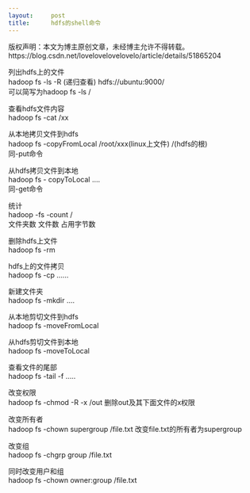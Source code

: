 ```yaml
---
layout:     post
title:      hdfs的shell命令
---
```

<div id="article_content" class="article_content clearfix csdn-tracking-statistics" data-pid="blog" data-mod="popu_307" data-dsm="post">
								<div class="article-copyright">
					版权声明：本文为博主原创文章，未经博主允许不得转载。					https://blog.csdn.net/lovelovelovelovelo/article/details/51865204				</div>
								            <div id="content_views" class="markdown_views prism-atom-one-dark">
							<!-- flowchart 箭头图标 勿删 -->
							<svg xmlns="http://www.w3.org/2000/svg" style="display: none;"><path stroke-linecap="round" d="M5,0 0,2.5 5,5z" id="raphael-marker-block" style="-webkit-tap-highlight-color: rgba(0, 0, 0, 0);"></path></svg>
							<p>列出hdfs上的文件 <br>
hadoop fs -ls  -R (递归查看)  hdfs://ubuntu:9000/ <br>
可以简写为hadoop fs -ls /</p>

<p>查看hdfs文件内容 <br>
hadoop fs -cat /xx</p>

<p>从本地拷贝文件到hdfs <br>
hadoop fs -copyFromLocal  /root/xxx(linux上文件) /(hdfs的根) <br>
同-put命令</p>

<p>从hdfs拷贝文件到本地 <br>
hadoop fs - copyToLocal …. <br>
同-get命令</p>

<p>统计 <br>
hadoop -fs -count / <br>
文件夹数  文件数 占用字节数   </p>

<p>删除hdfs上文件 <br>
hadoop fs -rm </p>

<p>hdfs上的文件拷贝 <br>
hadoop fs -cp ……</p>

<p>新建文件夹 <br>
hadoop fs -mkdir ….</p>

<p>从本地剪切文件到hdfs <br>
hadoop fs -moveFromLocal</p>

<p>从hdfs剪切文件到本地 <br>
hadoop fs -moveToLocal</p>

<p>查看文件的尾部 <br>
hadoop fs -tail -f …..</p>

<p>改变权限 <br>
hadoop fs -chmod -R -x  /out 删除out及其下面文件的x权限</p>

<p>改变所有者 <br>
hadoop fs -chown supergroup /file.txt  改变file.txt的所有者为supergroup</p>

<p>改变组 <br>
hadoop fs -chgrp group /file.txt</p>

<p>同时改变用户和组 <br>
hadoop fs -chown owner:group /file.txt</p>            </div>
						<link href="https://csdnimg.cn/release/phoenix/mdeditor/markdown_views-9e5741c4b9.css" rel="stylesheet">
                </div>